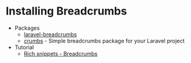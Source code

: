 # Installing Breadcrumbs
* Packages
    - [laravel-breadcrumbs](http://goo.gl/p6MUxB)
    - [crumbs](http://goo.gl/PiRpwt) - Simple breadcrumbs package for your Laravel project
* Tutorial
    - [Rich snippets - Breadcrumbs](http://goo.gl/6R1V9G)

